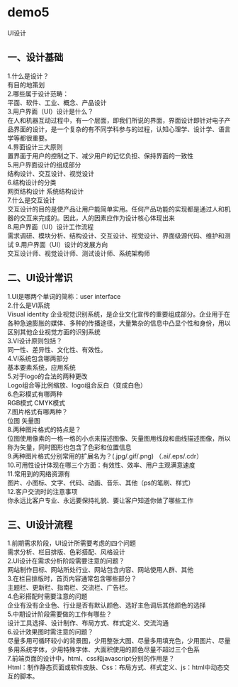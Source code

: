 # demo5
UI设计
## 一、设计基础
1.什么是设计？  
有目的地策划  
2.哪些属于设计范畴：  
平面、软件、工业、概念、产品设计  
3.用户界面（UI）设计是什么？  
在人和机器互动过程中，有一个层面，即我们所说的界面，界面设计即针对电子产品界面的设计，是一个复杂的有不同学科参与的过程，认知心理学、设计学、语言学等都很重要。  
4.界面设计三大原则  
置界面于用户的控制之下、减少用户的记忆负担、保持界面的一致性  
5.用户界面设计的组成部分  
结构设计、交互设计、视觉设计  
6.结构设计的分类  
网页结构设计 系统结构设计  
7.什么是交互设计  
交互设计的目的是使产品让用户能简单实用。任何产品功能的实现都是通过人和机器的交互来完成的。因此，人的因素应作为设计核心体现出来  
8.用户界面（UI）设计工作流程  
需求调研、模块分析、结构设计、交互设计、视觉设计、界面级源代码、维护和测试
9.用户界面（UI）设计的发展方向   
交互设计师、视觉设计师、测试设计师、系统架构师  
## 二、UI设计常识
1.UI是哪两个单词的简称：user interface  
2.什么是VI系统  
Visual identity 企业视觉识别系统，是企业文化宣传的重要组成部分。企业用于在各种急速膨胀的媒体、多种的传播途径，大量繁杂的信息中凸显个性和身份，用以区别其他企业视觉方面的识别系统  
3.VI设计原则包括？  
同一性、差异性、文化性、有效性。  
4.VI系统包含哪两部分  
基本要素系统，应用系统  
5.对于logo的合法的两种更改  
Logo组合等比例缩放、logo组合反白（变成白色）  
6.色彩模式有哪两种  
RGB模式 CMYK模式  
7.图片格式有哪两种？  
位图  矢量图  
8.两种图片格式的特点是？  
位图使用像素的一格一格的小点来描述图像、矢量图用线段和曲线描述图像，所以称为矢量，同时图形也包含了色彩和位置信息  
9.两种图片格式分别常用的扩展名为？(.jpg/.gif/.png)   （.ai/.eps/.cdr）    
10.可用性设计体现在哪三个方面：有效性、效率、用户主观满意速度  
11.常用到的网络资源有  
图片、小图标、文字、代码、动画、音乐、其他（ps的笔刷、样式）  
12.客户交流时的注意事项  
你永远比客户专业、永远要保持礼貌、要让客户知道你做了哪些工作  
## 三、UI设计流程
1.前期需求阶段，UI设计所需要考虑的四个问题  
需求分析、栏目排版、色彩搭配、风格设计  
2.UI设计在需求分析阶段需要注意的问题？  
网站制作目标、网站所处行业、网站包含内容、网站使用人群、其他  
3.在栏目排版时，首页内容通常包含哪些部分？  
主题栏、更新栏、指南栏、交流栏、广告栏。  
4.色彩搭配时需要注意的问题  
企业有没有企业色、行业是否有默认颜色、选好主色调后其他颜色的选择   
5.中期设计阶段需要做的工作有哪些？   
设计工具选择、设计制作、布局方式、样式定义、交流沟通  
6.设计效果图时需注意的问题？  
尽量多用可循环较小的背景图，少用整张大图、尽量多用填充色，少用图片、尽量多用系统字体，少用特殊字体、大面积使用的颜色尽量不超过三个色系  
7.前端页面的设计中，html、css和javascript分别的作用是？  
Html：制作静态页面或软件皮肤、Css：布局方式、样式定义、js：html中动态交互的脚本。
